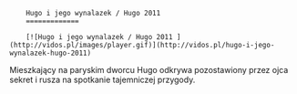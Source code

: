 
        Hugo i jego wynalazek / Hugo 2011 
        =============
        
        [![Hugo i jego wynalazek / Hugo 2011 ](http://vidos.pl/images/player.gif)](http://vidos.pl/hugo-i-jego-wynalazek-hugo-2011)
        
        
 Mieszkający na paryskim dworcu Hugo odkrywa pozostawiony przez ojca sekret i rusza na spotkanie tajemniczej przygody.
    